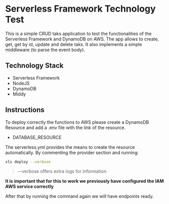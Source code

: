 # Serverless Framework Technology Test

This is a simple CRUD taks application to test the functionalities of the Serverless Framework and DynamoDB on AWS. The app allows to create, get, get by id, update and delete taks. It also implements a simple middleware (to parse the event body).

## Technology Stack
 - Serverless Framework
 - NodeJS
 - DynamoDB
 - Middy

## Instructions

To deploy correctly the functions to AWS please create a DynamoDB Resource and add a .env file with the link of the resource.

 - DATABASE_RESOURCE

The serverless.yml provides the means to create the resource automatically. By commenting the provider section and running:

```bash
sls deploy --verbose
```
> --verbose offers extra logs for information

**It is important that for this to work we previously have configured the IAM AWS service correctly**

After that by running the command again we will have endpoints ready.

